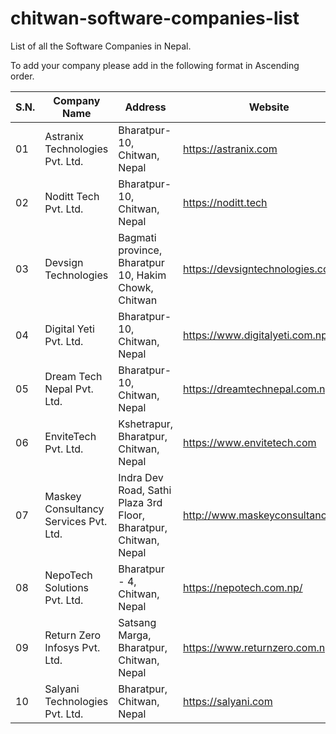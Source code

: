 # chitwan-software-companies-list
List of all the Software Companies in Nepal.

To add your company please add in the following format in Ascending order.

|S.N. | Company Name | Address | Website | Email | Contact |
| --- | --- | ---| --- | --- | --- |
|01| Astranix Technologies Pvt. Ltd. | Bharatpur-10, Chitwan, Nepal | https://astranix.com | info@astranix.com | +977-9802034500 |
|02| Noditt Tech Pvt. Ltd. | Bharatpur-10, Chitwan, Nepal | https://noditt.tech | info@noditt.tech | +977-9828104810|
|03| Devsign Technologies | Bagmati province, Bharatpur 10, Hakim Chowk, Chitwan | https://devsigntechnologies.com | hello@devsigntechnologies.com | 9802910012 |
|04| Digital Yeti Pvt. Ltd. | Bharatpur-10, Chitwan, Nepal | https://www.digitalyeti.com.np/ | info@digitalyeti.com.np | +977-9855050309 |
|05| Dream Tech Nepal Pvt. Ltd. | Bharatpur-10, Chitwan, Nepal | https://dreamtechnepal.com.np | dreamtechnepal@gmail.com | 9855082186, 9845069883 |
|06| EnviteTech Pvt. Ltd. | Kshetrapur, Bharatpur, Chitwan, Nepal | https://www.envitetech.com | envitetech@gmail.com | +977-9816142254 |
|07| Maskey Consultancy Services Pvt. Ltd. | Indra Dev Road, Sathi Plaza 3rd Floor, Bharatpur, Chitwan, Nepal | http://www.maskeyconsultancy.com|  support@maskeyconsultancy.com  | 9801333558 |
|08| NepoTech Solutions Pvt. Ltd. | Bharatpur - 4, Chitwan, Nepal | https://nepotech.com.np/ | info@nepotech.com.np | 056-412044, 984-9137530 |
|09| Return Zero Infosys Pvt. Ltd. | Satsang Marga, Bharatpur, Chitwan, Nepal | https://www.returnzero.com.np | mailtoreturnzero@gmail.com | 984-5024018 |
|10|Salyani Technologies Pvt. Ltd.|Bharatpur, Chitwan, Nepal|https://salyani.com|info@salyani.com|+977-56-533977|